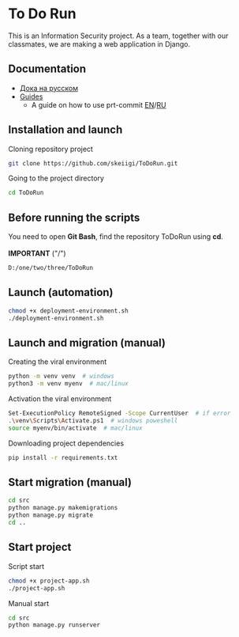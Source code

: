 # To Do Run

This is an Information Security project. As a team, together with our classmates, we are making a web application in Django.

## Documentation

- [Дока на русском](./docs/README.ru.md)
- [Guides](./docs/)
  - A guide on how to use prt-commit [EN](./docs/pre-commit/PRE-COMMIT.en.md)/[RU](./docs/pre-commit/PRE-COMMIT.ru.md)

## Installation and launch

Cloning repository project

```bash
git clone https://github.com/skeiigi/ToDoRun.git
```

Going to the project directory

```bash
cd ToDoRun
```

## Before running the scripts

You need to open  **Git Bash**, find the repository ToDoRun using **cd**.
<br><br>**IMPORTANT** ("/")<br>
```bash
D:/one/two/three/ToDoRun
```


## Launch (automation)

```bash
chmod +x deployment-environment.sh
./deployment-environment.sh
```

## Launch and migration (manual)

Creating the viral environment

```bash
python -m venv venv  # windows
python3 -m venv myenv  # mac/linux
```

Activation the viral environment

```bash
Set-ExecutionPolicy RemoteSigned -Scope CurrentUser  # if error
.\venv\Scripts\Activate.ps1  # windows poweshell
source myenv/bin/activate  # mac/linux
```

Downloading project dependencies

```bash
pip install -r requirements.txt
```

## Start migration (manual)

```bash
cd src
python manage.py makemigrations
python manage.py migrate
cd ..
```

## Start project

Script start

```bash
chmod +x project-app.sh
./project-app.sh
```

Manual start

```bash
cd src
python manage.py runserver
```
